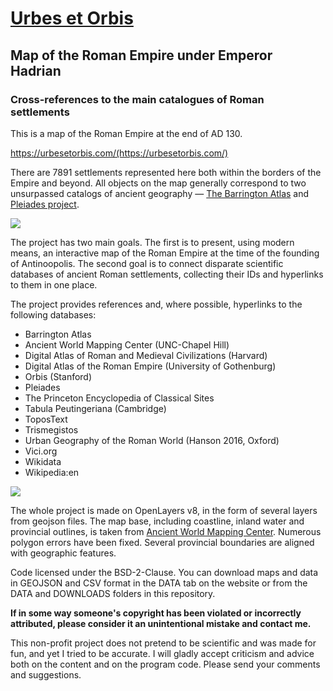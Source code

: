 # [Urbes et Orbis](https://urbesetorbis.com/)
## Map of the Roman Empire under Emperor Hadrian
### Cross-references to the main catalogues of Roman settlements


This is a map of the Roman Empire at the end of AD 130. 

https://urbesetorbis.com/(https://urbesetorbis.com/)

There are 7891 settlements represented here both within the borders of the Empire and beyond. All objects on the map generally correspond to two unsurpassed catalogs of ancient geography — [The Barrington Atlas](https://web.archive.org/web/20100530180105/http://www.unc.edu/awmc/batlas.html) and [Pleiades project](https://pleiades.stoa.org/).

![](https://urbesetorbis.com/misc/urbesetorbisscreen1.png)
 
The project has two main goals. The first is to present, using modern means, an interactive map of the Roman Empire at the time of the founding of Antinoopolis. The second goal is to connect disparate scientific databases of ancient Roman settlements, collecting their IDs and hyperlinks to them in one place.

The project provides references and, where possible, hyperlinks to the following databases:

* Barrington Atlas
* Ancient World Mapping Center (UNC-Chapel Hill)
* Digital Atlas of Roman and Medieval Civilizations (Harvard)
* Digital Atlas of the Roman Empire (University of Gothenburg)
* Orbis (Stanford)
* Pleiades
* The Princeton Encyclopedia of Classical Sites
* Tabula Peutingeriana (Cambridge)
* ToposText
* Trismegistos
* Urban Geography of the Roman World (Hanson 2016, Oxford)
* Vici.org
* Wikidata
* Wikipedia:en

![](https://urbesetorbis.com/misc/urbesetorbisscreen2.png)

The whole project is made on OpenLayers v8, in the form of several layers from geojson files. The map base, including coastline, inland water and provincial outlines, is taken from [Ancient World Mapping Center](http://awmc.unc.edu/awmc/map_data/). Numerous polygon errors have been fixed. Several provincial boundaries are aligned with geographic features.

Code licensed under the BSD-2-Clause. You can download maps and data in GEOJSON and CSV format in the DATA tab on the website or from the DATA and DOWNLOADS folders in this repository.

**If in some way someone's copyright has been violated or incorrectly attributed, please consider it an unintentional mistake and contact me.**

This non-profit project does not pretend to be scientific and was made for fun, and yet I tried to be accurate. I will gladly accept criticism and advice both on the content and on the program code. Please send your comments and suggestions.
